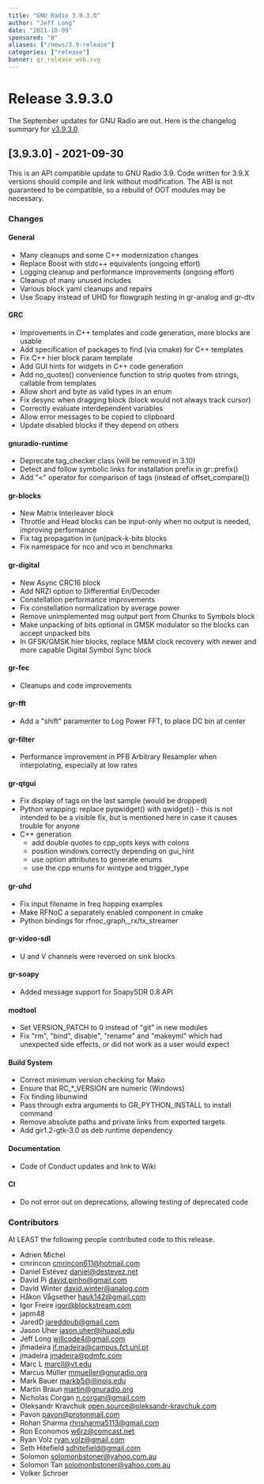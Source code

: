 ```yaml
---
title: "GNU Radio 3.9.3.0"
author: "Jeff Long"
date: "2021-10-09"
sponsored: "0"
aliases: ["/news/3.9-release"]
categories: ["release"]
banner: gr_release_web.svg
---
```

# Release 3.9.3.0

The September updates for GNU Radio are out. Here is the changelog summary for [v3.9.3.0](https://github.com/gnuradio/gnuradio/releases/tag/v3.9.3.0).

<!--more-->

## [3.9.3.0] - 2021-09-30

This is an API compatible update to GNU Radio 3.9. Code written for 3.9.X versions should
compile and link without modification. The ABI is not guaranteed to be compatible, so
a rebuild of OOT modules may be necessary.

### Changes

#### General

- Many cleanups and some C++ modernization changes
- Replace Boost with stdc++ equivalents (ongoing effort)
- Logging cleanup and performance improvements (ongoing effort)
- Cleanup of many unused includes
- Various block yaml cleanups and repairs
- Use Soapy instead of UHD for flowgraph testing in gr-analog and gr-dtv

#### GRC

- Improvements in C++ templates and code generation, more blocks are usable
- Add specification of packages to find (via cmake) for C++ templates
- Fix C++ hier block param template
- Add GUI hints for widgets in C++ code generation
- Add no_quotes() convenience function to strip quotes from strings, callable from templates
- Allow short and byte as valid types in an enum
- Fix desync when dragging block (block would not always track cursor)
- Correctly evaluate interdependent variables
- Allow error messages to be copied to clipboard
- Update disabled blocks if they depend on others

#### gnuradio-runtime

- Deprecate tag_checker class (will be removed in 3.10)
- Detect and follow symbolic links for installation prefix in gr::prefix()
- Add "<" operator for comparison of tags (instead of offset_compare())

#### gr-blocks

- New Matrix Interleaver block
- Throttle and Head blocks can be input-only when no output is needed, improving performance
- Fix tag propagation in (un)pack-k-bits blocks
- Fix namespace for nco and vco in benchmarks

#### gr-digital

- New Async CRC16 block
- Add NRZI option to Differential En/Decoder
- Constellation performance improvements
- Fix constellation normalization by average power
- Remove unimplemented msg output port from Chunks to Symbols block
- Make unpacking of bits optional in GMSK modulator so the blocks can accept unpacked bits
- In GFSK/GMSK hier blocks, replace M&M clock recovery with newer and more capable Digital Symbol Sync block

#### gr-fec

- Cleanups and code improvements

#### gr-fft

- Add a "shift" paramenter to Log Power FFT, to place DC bin at center

#### gr-filter

- Performance improvement in PFB Arbitrary Resampler when interpolating, especially at low rates

#### gr-qtgui

- Fix display of tags on the last sample (would be dropped)
- Python wrapping: replace pyqwidget() with qwidget() - this is not intended to be a visible fix, but is mentioned here in case it causes trouble for anyone
- C++ generation
  - add double quotes to cpp_opts keys with colons
  - position windows correctly depending on gui_hint
  - use option attributes to generate enums
  - use the cpp enums for wintype and trigger_type

#### gr-uhd

- Fix input filename in freq hopping examples
- Make RFNoC a separately enabled component in cmake
- Python bindings for rfnoc_graph,_rx/tx_streamer

#### gr-video-sdl

- U and V channels were reversed on sink blocks

#### gr-soapy

- Added message support for SoapySDR 0.8 API

#### modtool

- Set VERSION_PATCH to 0 instead of "git" in new modules
- Fix "rm", "bind", disable", "rename" and "makeyml" which had unexpected side effects, or did not work as a user would expect

#### Build System

- Correct minimum version checking for Mako
- Ensure that RC_*_VERSION are numeric (Windows)
- Fix finding libunwind
- Pass through extra arguments to GR_PYTHON_INSTALL to install command
- Remove absolute paths and private links from exported targets
- Add gir1.2-gtk-3.0 as deb runtime dependency

#### Documentation

- Code of Conduct updates and link to Wiki

#### CI

- Do not error out on deprecations, allowing testing of deprecated code

### Contributors
At LEAST the following people contributed code to this release.

- Adrien Michel
- cmrincon cmrincon611@hotmail.com
- Daniel Estévez daniel@destevez.net
- David Pi david.pinho@gmail.com
- David Winter david.winter@analog.com
- Håkon Vågsether hauk142@gmail.com
- Igor Freire igor@blockstream.com
- japm48
- JaredD jareddpub@gmail.com
- Jason Uher jason.uher@jhuapl.edu
- Jeff Long willcode4@gmail.com
- jfmadeira jf.madeira@campus.fct.unl.pt
- jmadeira jmadeira@pdmfc.com
- Marc L marcll@vt.edu
- Marcus Müller mmueller@gnuradio.org
- Mark Bauer markb5@illinois.edu
- Martin Braun martin@gnuradio.org
- Nicholas Corgan n.corgan@gmail.com
- Oleksandr Kravchuk open.source@oleksandr-kravchuk.com
- Pavon pavon@protonmail.com
- Rohan Sharma rhnsharma5113@gmail.com
- Ron Economos w6rz@comcast.net
- Ryan Volz ryan.volz@gmail.com
- Seth Hitefield sdhitefield@gmail.com
- Solomon solomonbstoner@yahoo.com.au
- Solomon Tan solomonbstoner@yahoo.com.au
- Volker Schroer
